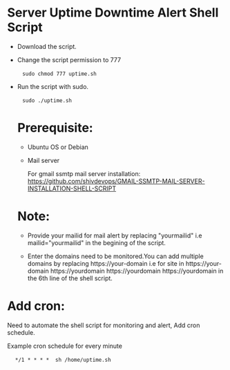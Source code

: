 # Server Uptime Downtime Alert Shell Script

* Download the script.

* Change the script permission to 777
  
  ` ` ` sudo chmod 777 uptime.sh ` ` `

* Run the script with sudo.
    
    ` ` ` sudo ./uptime.sh ` ` `
    
  # Prerequisite:

    * Ubuntu OS or Debian
    * Mail server
       
         For gmail ssmtp mail server installation: https://github.com/shivdevops/GMAIL-SSMTP-MAIL-SERVER-INSTALLATION-SHELL-SCRIPT 
    
    
    # Note:  
    
    * Provide your mailid for mail alert by replacing "yourmailid" i.e mailid="yourmailid" in the begining of the script.
    
    * Enter the domains need to be  monitored.You can add multiple domains by replacing https://your-domain i.e for site in  https://your-domain https://yourdomain https://yourdomain https://yourdomain in the 6th line of the shell script.

# Add cron:

  Need to automate the shell script for monitoring and alert, Add cron schedule.  
   
  Example cron schedule for every minute 
  
 ` ` `  */1 * * * *  sh /home/uptime.sh ` ` `








   
